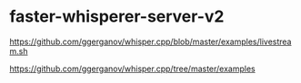 ﻿# faster-whisperer-server-v2

https://github.com/ggerganov/whisper.cpp/blob/master/examples/livestream.sh

https://github.com/ggerganov/whisper.cpp/tree/master/examples

